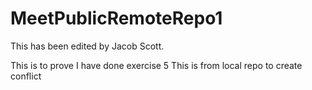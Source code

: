# MeetPublicRemoteRepo1

This has been edited by Jacob Scott.

This is to prove I have done exercise 5
This is from local repo to create conflict
